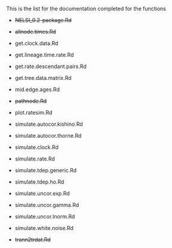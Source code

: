 This is the list for the documentation completed for the functions

- ~~NELSI_0.2-package.Rd~~

- ~~allnode.times.Rd~~

- get.clock.data.Rd

- get.lineage.time.rate.Rd

- get.rate.descendant.pairs.Rd

- get.tree.data.matrix.Rd

- mid.edge.ages.Rd

- ~~pathnode.Rd~~

- plot.ratesim.Rd

- simulate.autocor.kishino.Rd

- simulate.autocor.thorne.Rd

- simulate.clock.Rd

- simulate.rate.Rd

- simulate.tdep.generic.Rd

- simulate.tdep.ho.Rd

- simulate.uncor.exp.Rd

- simulate.uncor.gamma.Rd

- simulate.uncor.lnorm.Rd

- simulate.white.noise.Rd

- ~~trann2trdat.Rd~~
